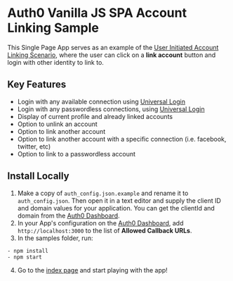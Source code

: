 # Auth0 Vanilla JS SPA Account Linking Sample

This Single Page App serves as an example of the [User Initiated Account Linking Scenario](https://auth0.com/docs/link-accounts/user-initiated), where the user can click on a **link account** button and login with other identity to link to.

## Key Features

- Login with any available connection using [Universal Login](https://auth0.com/docs/universal-login)
- Login with any passwordless connections, using [Universal Login](https://auth0.com/docs/universal-login)
- Display of current profile and already linked accounts
- Option to unlink an account
- Option to link another account
- Option to link another account with a specific connection (i.e. facebook, twitter, etc)
- Option to link to a passwordless account

## Install Locally

1. Make a copy of `auth_config.json.example` and rename it to `auth_config.json`. Then open it in a text editor and supply the client ID and domain values for your application. You can get the clientId and domain from the [Auth0 Dashboard](https://manage.auth0.com).
2. In your App's configuration on the [Auth0 Dashboard](https://manage.auth0.com), add `http://localhost:3000` to the list of **Allowed Callback URLs**.
3. In the samples folder, run:

```
- npm install
- npm start
```

4. Go to the [index page](http://localhost:3000) and start playing with the app!
